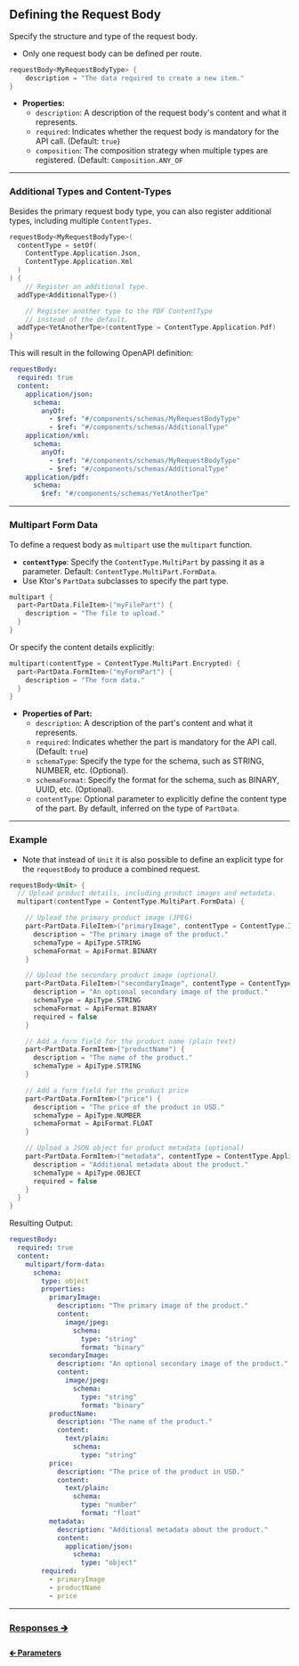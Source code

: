 ## Defining the Request Body

Specify the structure and type of the request body.

- Only one request body can be defined per route.

```kotlin
requestBody<MyRequestBodyType> {
    description = "The data required to create a new item."
}
```

- **Properties:**
    - `description`: A description of the request body's content and what it represents.
  - `required`: Indicates whether the request body is mandatory for the API call. (Default: `true`)
  - `composition`: The composition strategy when multiple types are registered. (Default: `Composition.ANY_OF`

---

### Additional Types and Content-Types

Besides the primary request body type, you can also register additional types, including multiple `ContentTypes`.

```kotlin
requestBody<MyRequestBodyType>(
  contentType = setOf(
    ContentType.Application.Json,
    ContentType.Application.Xml
  )
) {
    // Register an additional type.
  addType<AdditionalType>()

    // Register another type to the PDF ContentType
    // instead of the default.
  addType<YetAnotherTpe>(contentType = ContentType.Application.Pdf)
}
```

This will result in the following OpenAPI definition:

```yaml
requestBody:
  required: true
  content:
    application/json:
      schema:
        anyOf:
          - $ref: "#/components/schemas/MyRequestBodyType"
          - $ref: "#/components/schemas/AdditionalType"
    application/xml:
      schema:
        anyOf:
          - $ref: "#/components/schemas/MyRequestBodyType"
          - $ref: "#/components/schemas/AdditionalType"
    application/pdf:
      schema:
        $ref: "#/components/schemas/YetAnotherTpe"
```

---

### Multipart Form Data

To define a request body as `multipart` use the `multipart` function.

- **`contentType`**: Specify the `ContentType.MultiPart` by passing it as a parameter. Default: `ContentType.MultiPart.FormData`.
- Use Ktor's `PartData` subclasses to specify the part type.

```kotlin
multipart {
  part<PartData.FileItem>("myFilePart") {
    description = "The file to upload."
  }
}
```

Or specify the content details explicitly:

```kotlin
multipart(contentType = ContentType.MultiPart.Encrypted) {
  part<PartData.FormItem>("myFormPart") {
    description = "The form data."
  }
}
```

- **Properties of Part:**
  - `description`: A description of the part's content and what it represents.
  - `required`: Indicates whether the part is mandatory for the API call. (Default: `true`)
  - `schemaType`: Specify the type for the schema, such as STRING, NUMBER, etc. (Optional).
  - `schemaFormat`: Specify the format for the schema, such as BINARY, UUID, etc. (Optional).
  - `contentType`: Optional parameter to explicitly define the content type of the part. By default, inferred on the type of `PartData`.

---

### Example

- Note that instead of `Unit` it is also possible to define an explicit type for the `requestBody` to produce a combined request.

```kotlin
requestBody<Unit> {
  // Upload product details, including product images and metadata.
  multipart(contentType = ContentType.MultiPart.FormData) {

    // Upload the primary product image (JPEG)
    part<PartData.FileItem>("primaryImage", contentType = ContentType.Image.JPEG) {
      description = "The primary image of the product."
      schemaType = ApiType.STRING
      schemaFormat = ApiFormat.BINARY
    }

    // Upload the secondary product image (optional)
    part<PartData.FileItem>("secondaryImage", contentType = ContentType.Image.JPEG) {
      description = "An optional secondary image of the product."
      schemaType = ApiType.STRING
      schemaFormat = ApiFormat.BINARY
      required = false
    }

    // Add a form field for the product name (plain text)
    part<PartData.FormItem>("productName") {
      description = "The name of the product."
      schemaType = ApiType.STRING
    }

    // Add a form field for the product price
    part<PartData.FormItem>("price") {
      description = "The price of the product in USD."
      schemaType = ApiType.NUMBER
      schemaFormat = ApiFormat.FLOAT
    }

    // Upload a JSON object for product metadata (optional)
    part<PartData.FormItem>("metadata", contentType = ContentType.Application.Json) {
      description = "Additional metadata about the product."
      schemaType = ApiType.OBJECT
      required = false
    }
  }
}
```

Resulting Output:

```yaml
requestBody:
  required: true
  content:
    multipart/form-data:
      schema:
        type: object
        properties:
          primaryImage:
            description: "The primary image of the product."
            content:
              image/jpeg:
                schema:
                  type: "string"
                  format: "binary"
          secondaryImage:
            description: "An optional secondary image of the product."
            content:
              image/jpeg:
                schema:
                  type: "string"
                  format: "binary"
          productName:
            description: "The name of the product."
            content:
              text/plain:
                schema:
                  type: "string"
          price:
            description: "The price of the product in USD."
            content:
              text/plain:
                schema:
                  type: "number"
                  format: "float"
          metadata:
            description: "Additional metadata about the product."
            content:
              application/json:
                schema:
                  type: "object"
        required:
          - primaryImage
          - productName
          - price
```

---

### [Responses 🡲](02.5.api-usage-responses.md)

#### [🡰 Parameters](02.3.api-usage-parameters.md)
